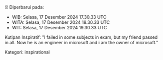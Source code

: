 ⏰ Diperbarui pada:
- WIB: Selasa, 17 Desember 2024 17.30.33 UTC
- WITA: Selasa, 17 Desember 2024 18.30.33 UTC
- WIT: Selasa, 17 Desember 2024 19.30.33 UTC

Kutipan Inspiratif:
"I failed in some subjects in exam, but my friend passed in all. Now he is an engineer in microsoft and i am the owner of microsoft."


Kategori: inspirational

